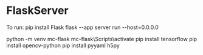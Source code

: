 # FlaskServer
To run: 
pip install Flask
flask --app server run --host=0.0.0.0

python -m venv mc-flask
mc-flask\Scripts\activate
pip install tensorflow
pip install opencv-python
pip install pyyaml h5py 